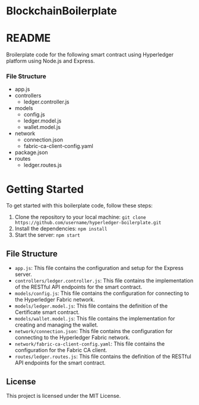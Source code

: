 # BlockchainBoilerplate
<h1>README</h1>
<p>Broilerplate code for the following smart contract using Hyperledger platform using Node.js and Express.</p>
<h3>File Structure</h3>
<ul>
    <li>app.js</li>
    <li>controllers
        <ul>
            <li>ledger.controller.js</li>
        </ul>
    </li>
    <li>models
        <ul>
            <li>config.js</li>
            <li>ledger.model.js</li>
            <li>wallet.model.js</li>
        </ul>
    </li>
    <li>network
        <ul>
            <li>connection.json</li>
            <li>fabric-ca-client-config.yaml</li>
        </ul>
    </li>
    <li>package.json</li>
    <li>routes
        <ul>
            <li>ledger.routes.js</li>
        </ul>
    </li>
</ul>
    
 <h1>Getting Started</h1>
    <p>To get started with this boilerplate code, follow these steps:</p>
    <ol>
      <li>Clone the repository to your local machine: <code>git clone https://github.com/username/hyperledger-boilerplate.git</code></li>
      <li>Install the dependencies: <code>npm install</code></li>
      <li>Start the server: <code>npm start</code></li>
    </ol>
    <h2>File Structure</h2>
    <ul>
      <li><code>app.js</code>: This file contains the configuration and setup for the Express server.</li>
      <li><code>controllers/ledger.controller.js</code>: This file contains the implementation of the RESTful API endpoints for the smart contract.</li>
      <li><code>models/config.js</code>: This file contains the configuration for connecting to the Hyperledger Fabric network.</li>
      <li><code>models/ledger.model.js</code>: This file contains the definition of the Certificate smart contract.</li>
      <li><code>models/wallet.model.js</code>: This file contains the implementation for creating and managing the wallet.</li>
      <li><code>network/connection.json</code>: This file contains the configuration for connecting to the Hyperledger Fabric network.</li>
      <li><code>network/fabric-ca-client-config.yaml</code>: This file contains the configuration for the Fabric CA client.</li>
      <li><code>routes/ledger.routes.js</code>: This file contains the definition of the RESTful API endpoints for the smart contract.</li>
    </ul>
    <h2>License</h2>
    <p>This project is licensed under the MIT License.</p>
